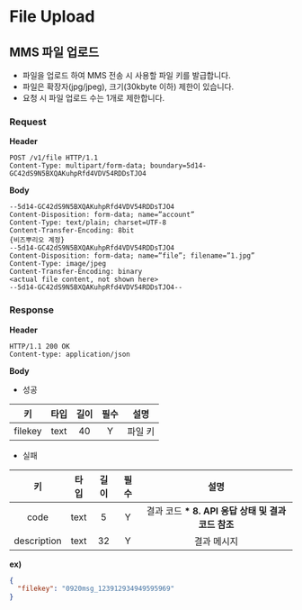 # File Upload

## MMS 파일 업로드

* 파일을 업로드 하여 MMS 전송 시 사용할 파일 키를 발급합니다.
* 파일은 확장자(jpg/jpeg), 크기(30kbyte 이하) 제한이 있습니다.
* 요청 시 파일 업로드 수는 1개로 제한합니다.

### Request

**Header**

```http
POST /v1/file HTTP/1.1
Content-Type: multipart/form-data; boundary=5d14-GC42dS9N5BXQAKuhpRfd4VDV54RDDsTJO4
```



**Body**

```http
--5d14-GC42dS9N5BXQAKuhpRfd4VDV54RDDsTJO4
Content-Disposition: form-data; name=”account”
Content-Type: text/plain; charset=UTF-8
Content-Transfer-Encoding: 8bit
{비즈뿌리오 계정}
--5d14-GC42dS9N5BXQAKuhpRfd4VDV54RDDsTJO4
Content-Disposition: form-data; name=”file”; filename=”1.jpg”
Content-Type: image/jpeg
Content-Transfer-Encoding: binary
<actual file content, not shown here>
--5d14-GC42dS9N5BXQAKuhpRfd4VDV54RDDsTJO4--
```



### Response

**Header**

```http
HTTP/1.1 200 OK
Content-type: application/json
```

**Body**

* 성공

|    키    |  타입  |  길이 |  필수 |  설명  |
| :-----: | :--: | :-: | :-: | :--: |
| filekey | text |  40 |  Y  | 파일 키 |

* 실패

|      키      |  타입  |  길이 |  필수 |                  설명                  |
| :---------: | :--: | :-: | :-: | :----------------------------------: |
|     code    | text |  5  |  Y  | 결과 코드 **\* 8. API 응답 상태 및 결과 코드 참조** |
| description | text |  32 |  Y  |                결과 메시지                |



**ex)**

```json
{
  "filekey": "0920msg_123912934949595969"
}
```



